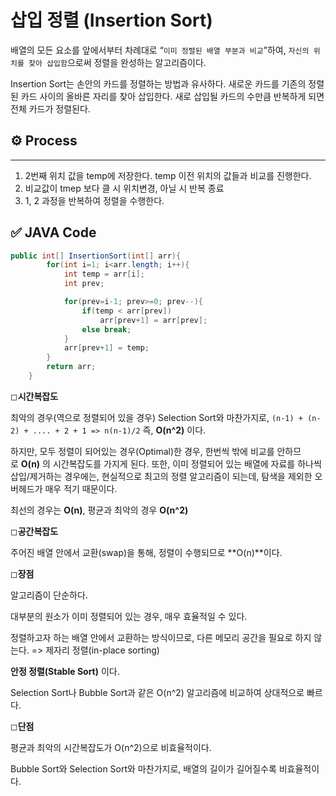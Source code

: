 # 삽입 정렬 (Insertion Sort)

배열의 모든 요소를 앞에서부터 차례대로 “`이미 정렬된 배열 부분과 비교`”하여, `자신의 위치를 찾아 삽입함`으로써 정렬을 완성하는 알고리즘이다.

Insertion Sort는 손안의 카드를 정렬하는 방법과 유사하다. 새로운 카드를 기존의 정렬된 카드 사이의 올바른 자리를 찾아 삽입한다. 새로 삽입될 카드의 수만큼 반복하게 되면 전체 카드가 정렬된다.

## ⚙ Process

---

1. 2번째 위치 값을 temp에 저장한다. temp 이전 위치의 값들과 비교를 진행한다.
2. 비교값이 tmep 보다 클 시 위치변경, 아닐 시 반복 종료
3. 1, 2 과정을 반복하여 정렬을 수행한다.

## ✅ JAVA Code

```java
public int[] InsertionSort(int[] arr){
        for(int i=1; i<arr.length; i++){
            int temp = arr[i];
            int prev;

            for(prev=i-1; prev>=0; prev--){
                if(temp < arr[prev])
                    arr[prev+1] = arr[prev];
                else break;
            }
            arr[prev+1] = temp;
        }
        return arr;
    }
```

◻**시간복잡도**

최악의 경우(역으로 정렬되어 있을 경우) Selection Sort와 마찬가지로, `(n-1) + (n-2) + .... + 2 + 1 => n(n-1)/2` 즉, **O(n^2)** 이다.

하지만, 모두 정렬이 되어있는 경우(Optimal)한 경우, 한번씩 밖에 비교를 안하므로 **O(n)** 의 시간복잡도를 가지게 된다. 또한, 이미 정렬되어 있는 배열에 자료를 하나씩 삽입/제거하는 경우에는, 현실적으로 최고의 정렬 알고리즘이 되는데, 탐색을 제외한 오버헤드가 매우 적기 때문이다.

최선의 경우는 **O(n)**, 평균과 최악의 경우 **O(n^2)**

◻**공간복잡도**

주어진 배열 안에서 교환(swap)을 통해, 정렬이 수행되므로 **O(n)**이다.

◻**장점**

알고리즘이 단순하다.

대부분의 원소가 이미 정렬되어 있는 경우, 매우 효율적일 수 있다.

정렬하고자 하는 배열 안에서 교환하는 방식이므로, 다른 메모리 공간을 필요로 하지 않는다. => 제자리 정렬(in-place sorting)

**안정 정렬(Stable Sort)** 이다.

Selection Sort나 Bubble Sort과 같은 O(n^2) 알고리즘에 비교하여 상대적으로 빠르다.

◻**단점**

평균과 최악의 시간복잡도가 O(n^2)으로 비효율적이다.

Bubble Sort와 Selection Sort와 마찬가지로, 배열의 길이가 길어질수록 비효율적이다.